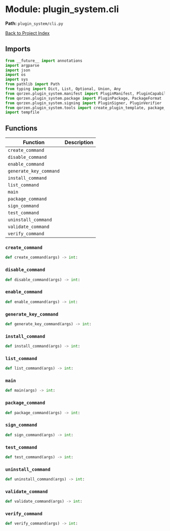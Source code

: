 # Module: plugin_system.cli

**Path:** `plugin_system/cli.py`

[Back to Project Index](../../index.md)

## Imports
```python
from __future__ import annotations
import argparse
import json
import os
import sys
from pathlib import Path
from typing import Dict, List, Optional, Union, Any
from qorzen.plugin_system.manifest import PluginManifest, PluginCapability
from qorzen.plugin_system.package import PluginPackage, PackageFormat
from qorzen.plugin_system.signing import PluginSigner, PluginVerifier
from qorzen.plugin_system.tools import create_plugin_template, package_plugin, test_plugin, validate_plugin, create_plugin_signing_key
import tempfile
```

## Functions

| Function | Description |
| --- | --- |
| `create_command` |  |
| `disable_command` |  |
| `enable_command` |  |
| `generate_key_command` |  |
| `install_command` |  |
| `list_command` |  |
| `main` |  |
| `package_command` |  |
| `sign_command` |  |
| `test_command` |  |
| `uninstall_command` |  |
| `validate_command` |  |
| `verify_command` |  |

### `create_command`
```python
def create_command(args) -> int:
```

### `disable_command`
```python
def disable_command(args) -> int:
```

### `enable_command`
```python
def enable_command(args) -> int:
```

### `generate_key_command`
```python
def generate_key_command(args) -> int:
```

### `install_command`
```python
def install_command(args) -> int:
```

### `list_command`
```python
def list_command(args) -> int:
```

### `main`
```python
def main(args) -> int:
```

### `package_command`
```python
def package_command(args) -> int:
```

### `sign_command`
```python
def sign_command(args) -> int:
```

### `test_command`
```python
def test_command(args) -> int:
```

### `uninstall_command`
```python
def uninstall_command(args) -> int:
```

### `validate_command`
```python
def validate_command(args) -> int:
```

### `verify_command`
```python
def verify_command(args) -> int:
```
